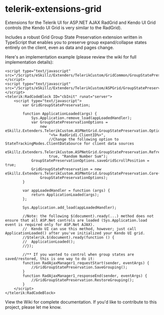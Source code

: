 # telerik-extensions-grid
Extensions for the Telerik UI for ASP.NET AJAX RadGrid and Kendo UI Grid controls (the Kendo UI Grid is very similar to the RadGrid).

Includes a robust Grid Group State Preservation extension written in TypeScript that enables you to preserve group expand/collapse states entirely on the client, even as data and pages change.

Here's an implementation  example (please review the wiki for full implementation details):

    <script type="text/javascript" src="/Scripts/eSkillz/Extenders/TelerikCustom/GridCommon/GroupStatePreservation/Core.js"></script>
    <script type="text/javascript" src="/Scripts/eSkillz/Extenders/TelerikCustom/ASPGrid/GroupStatePreservation/Core.js"></script>
    <telerik:RadCodeBlock ID="cbInit" runat="server">
    	<script type="text/javascript">
    		var GridGroupStatePreservation;
    
    		function ApplicationLoaded(args) {
    			Sys.Application.remove_load(appLoadedHandler);
    			var GroupStatePreservationOptions =
    				new eSkillz.Extenders.TelerikCustom.ASPNetGrid.GroupStatePreservation.Options(
    					"<%= RadGrid1.ClientID%>",
    					//Change the following option to StateTrackingModes.ClientDataSource for client data sources
    					eSkillz.Extenders.TelerikCustom.ASPNetGrid.GroupStatePreservation.RefreshModes.AJAX,
    					true, "Random Number Sum");
    			GroupStatePreservationOptions.saveGridScrollPosition = true;
    			GridGroupStatePreservation = new eSkillz.Extenders.TelerikCustom.ASPNetGrid.GroupStatePreservation.Core(
    				GroupStatePreservationOptions);
    		}
    
    		var appLoadedHandler = function (args) {
    			return ApplicationLoaded(args);
    		};
    
    		Sys.Application.add_load(appLoadedHandler);
    
    		//Note: the following $(document).ready(...) method does not ensure that all ASP.Net controls are loaded (Sys.Application.load event is required only for ASP.Net AJAX).
    		//	Kendo UI can use this method, however; just call ApplicationLoaded() after you've initialized your Kendo UI grid.
    		//$telerik.$(document).ready(function () {
    		//	ApplicationLoaded();
    		//});
    
    		//** If you wanted to control when group states are saved/restored, this is one way to do it:
    		function RadAjaxManager1_requestStart(sender, eventArgs) {
    			//GridGroupStatePreservation.SaveGrouping();
    		}
    		function RadAjaxManager1_responseEnd(sender, eventArgs) {
    			//GridGroupStatePreservation.RestoreGrouping();
    		}
    	</script>
    </telerik:RadCodeBlock>

View the Wiki for complete documentation.  If you'd like to contribute to this project, please let me know.
